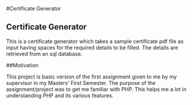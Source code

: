 #Certificate Generator

## Certificate Generator

This is a certificate generator which takes a sample  certificate pdf file as input having spaces for the required details to be filled. The details are retrieved from an sql database.

##Motivation

This project is basic version of the first assignment given to me by my supervisor in my Masters' First Semester. The purpose of the assignment/project was to get me familiar with PHP. This helps me a lot in understanding PHP and its various features. 
